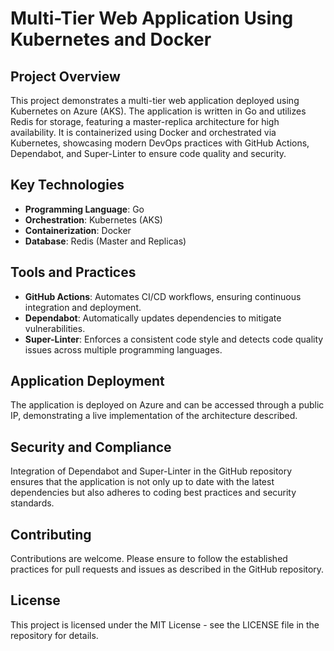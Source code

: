 # Multi-Tier Web Application Using Kubernetes and Docker

## Project Overview
This project demonstrates a multi-tier web application deployed using Kubernetes on Azure (AKS). The application is written in Go and utilizes Redis for storage, featuring a master-replica architecture for high availability. It is containerized using Docker and orchestrated via Kubernetes, showcasing modern DevOps practices with GitHub Actions, Dependabot, and Super-Linter to ensure code quality and security.

## Key Technologies
- **Programming Language**: Go
- **Orchestration**: Kubernetes (AKS)
- **Containerization**: Docker
- **Database**: Redis (Master and Replicas)

## Tools and Practices
- **GitHub Actions**: Automates CI/CD workflows, ensuring continuous integration and deployment.
- **Dependabot**: Automatically updates dependencies to mitigate vulnerabilities.
- **Super-Linter**: Enforces a consistent code style and detects code quality issues across multiple programming languages.

## Application Deployment
The application is deployed on Azure and can be accessed through a public IP, demonstrating a live implementation of the architecture described.

## Security and Compliance
Integration of Dependabot and Super-Linter in the GitHub repository ensures that the application is not only up to date with the latest dependencies but also adheres to coding best practices and security standards.

## Contributing
Contributions are welcome. Please ensure to follow the established practices for pull requests and issues as described in the GitHub repository.

## License
This project is licensed under the MIT License - see the LICENSE file in the repository for details.
